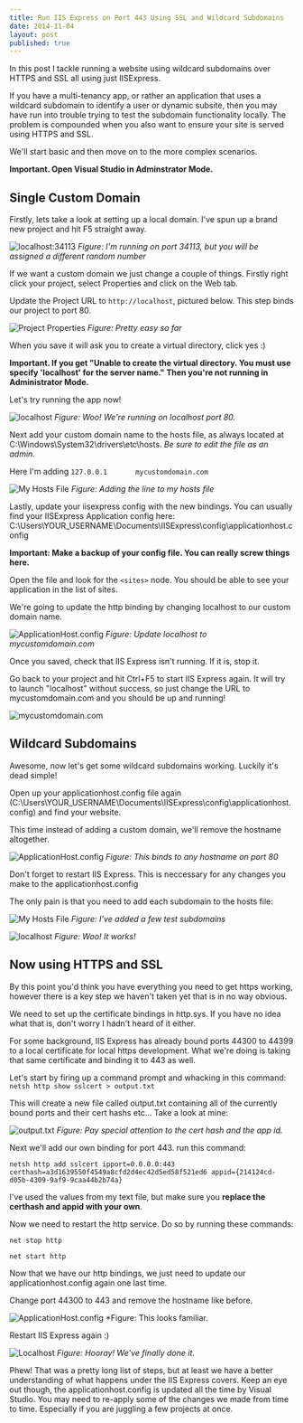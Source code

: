 ```yaml
---
title: Run IIS Express on Port 443 Using SSL and Wildcard Subdomains
date: 2014-11-04
layout: post
published: true
---
```


In this post I tackle running a website using wildcard subdomains over HTTPS and SSL all using just IISExpress.

If you have a multi-tenancy app, or rather an application that uses a wildcard subdomain to identify a user or dynamic subsite, then you may have run into trouble trying to test the subdomain functionality locally. The problem is compounded when you also want to ensure your site is served using HTTPS and SSL.

We'll start basic and then move on to the more complex scenarios.

**Important. Open Visual Studio in Adminstrator Mode.**

## Single Custom Domain

Firstly, lets take a look at setting up a local domain. I've spun up a brand new project and hit F5 straight away.

![localhost:34113](/wp-content/uploads/2014/11/localhost1.png) 
*Figure: I'm running on port 34113, but you will be assigned a different random number*

If we want a custom domain we just change a couple of things. Firstly right click your project, select Properties and click on the Web tab.

Update the Project URL to `http://localhost`, pictured below. This step binds our project to port 80.

![Project Properties](/wp-content/uploads/2014/11/properties1.png)
*Figure: Pretty easy so far*

When you save it will ask you to create a virtual directory, click yes :)

**Important. If you get "Unable to create the virtual directory. You must use specify 'localhost' for the server name." Then you're not running in Administrator Mode.**

Let's try running the app now!

![localhost](/wp-content/uploads/2014/11/localhost2.png)
*Figure: Woo! We're running on localhost port 80.*

Next add your custom domain name to the hosts file, as always located at C:\Windows\System32\drivers\etc\hosts. *Be sure to edit the file as an admin.*

Here I'm adding `127.0.0.1       mycustomdomain.com`

![My Hosts File](/wp-content/uploads/2014/11/hosts1.png)
*Figure: Adding the line to my hosts file*

Lastly, update your iisexpress config with the new bindings. You can usually find your IISExpress Application config here: C:\Users\YOUR_USERNAME\Documents\IISExpress\config\applicationhost.config

**Important: Make a backup of your config file. You can really screw things here.**

Open the file and look for the `<sites>` node. You should be able to see your application in the list of sites.

We're going to update the http binding by changing localhost to our custom domain name.

![ApplicationHost.config](/wp-content/uploads/2014/11/config1.png)
*Figure: Update localhost to mycustomdomain.com*

Once you saved, check that IIS Express isn't running. If it is, stop it.

Go back to your project and hit Ctrl+F5 to start IIS Express again. It will try to launch "localhost" without success, so just change the URL to mycustomdomain.com and you should be up and running!

![mycustomdomain.com](/wp-content/uploads/2014/11/localhost3.png)

## Wildcard Subdomains

Awesome, now let's get some wildcard subdomains working. Luckily it's dead simple! 

Open up your applicationhost.config file again (C:\Users\YOUR_USERNAME\Documents\IISExpress\config\applicationhost.config) and find your website.

This time instead of adding a custom domain, we'll remove the hostname altogether.

![ApplicationHost.config](/wp-content/uploads/2014/11/config2.png)
*Figure: This binds to any hostname on port 80*

Don't forget to restart IIS Express. This is neccessary for any changes you make to the applicationhost.config

The only pain is that you need to add each subdomain to the hosts file:

![My Hosts File](/wp-content/uploads/2014/11/hosts.png)
*Figure: I've added a few test subdomains*

![localhost](/wp-content/uploads/2014/11/localhost4.png)
*Figure: Woo! It works!*

## Now using HTTPS and SSL

By this point you'd think you have everything you need to get https working, however there is a key step we haven't taken yet that is in no way obvious.

We need to set up the certificate bindings in http.sys. If you have no idea what that is, don't worry I hadn't heard of it either.

For some background, IIS Express has already bound ports 44300 to 44399 to a local certificate for local https development. What we're doing is taking that same certificate and binding it to 443 as well.

Let's start by firing up a command prompt and whacking in this command: `netsh http show sslcert > output.txt`

This will create a new file called output.txt containing all of the currently bound ports and their cert hashs etc... Take a look at mine:

![output.txt](/wp-content/uploads/2014/11/output1.png)
*Figure: Pay special attention to the cert hash and the app id.*

Next we'll add our own binding for port 443. run this command:

    netsh http add sslcert ipport=0.0.0.0:443 certhash=a3d1639550f4549a8cfd2d4ec42d5ed58f521ed6 appid={214124cd-d05b-4309-9af9-9caa44b2b74a}

I've used the values from my text file, but make sure you **replace the certhash and appid with your own**.

Now we need to restart the http service. Do so by running these commands:

    net stop http
    
    net start http

Now that we have our http bindings, we just need to update our applicationhost.config again one last time.

Change port 44300 to 443 and remove the hostname like before.

![ApplicationHost.config](/wp-content/uploads/2014/11/config3.png)
*Figure: This looks familiar.

Restart IIS Express again :)

![Localhost](/wp-content/uploads/2014/11/localhost5.png)
*Figure: Hooray! We've finally done it.*

Phew! That was a pretty long list of steps, but at least we have a better understanding of what happens under the IIS Express covers. Keep an eye out though, the applicationhost.config is updated all the time by Visual Studio. You may need to re-apply some of the changes we made from time to time. Especially if you are juggling a few projects at once.

